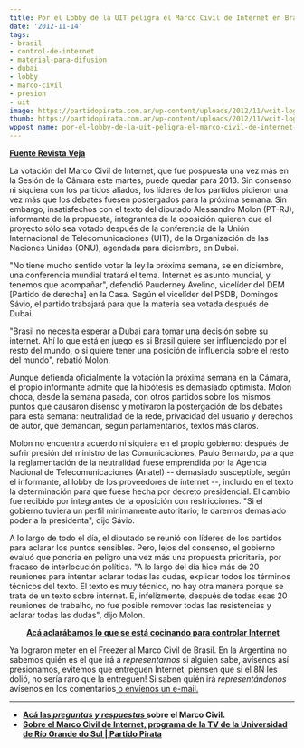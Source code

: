 ```yaml
---
title: Por el Lobby de la UIT peligra el Marco Civil de Internet en Brasil
date: '2012-11-14'
tags:
- brasil
- control-de-internet
- material-para-difusion
- dubai
- lobby
- marco-civil
- presion
- uit
image: https://partidopirata.com.ar/wp-content/uploads/2012/11/wcit-logo-web.png
thumb: https://partidopirata.com.ar/wp-content/uploads/2012/11/wcit-logo-web-150x150.png
wppost_name: por-el-lobby-de-la-uit-peligra-el-marco-civil-de-internet-en-brasil
---
```


<strong><a href="http://veja.abril.com.br/noticia/vida-digital/votacao-do-marco-civil-pode-ficar-para-2013" target="_blank">Fuente Revista Veja</a></strong>

La votación del Marco Civil de Internet, que fue pospuesta una vez más en la Sesión de la Câmara este martes, puede quedar para 2013. Sin consenso ni siquiera con los partidos aliados, los líderes de los partidos pidieron una vez más que los debates fuesen postergados para la próxima semana. Sin embargo, insatisfechos con el texto del diputado Alessandro Molon (PT-RJ), informante de la propuesta, integrantes de la oposición quieren que el proyecto sólo sea votado después de la conferencia de la Unión Internacional de Telecomunicaciones (UIT), de la Organización de las Naciones Unidas (ONU), agendada para diciembre, en Dubai.

"No tiene mucho sentido votar la ley la próxima semana, se en diciembre, una conferencia mundial tratará el tema. Internet es asunto mundial, y tenemos que acompañar", defendió Pauderney Avelino, vicelíder del DEM [Partido de derecha] en la Casa. Según el vicelíder del PSDB, Domingos Sávio, el partido trabajará para que la materia sea votada después de Dubai.

"Brasil no necesita esperar a Dubai para tomar una decisión sobre su internet. Ahí lo que está en juego es si Brasil quiere ser influenciado por el resto del mundo, o si quiere tener una posición de influencia sobre el resto del mundo", rebatió Molon.

Aunque defienda oficialmente la votación la próxima semana en la Cámara, el propio informante admite que la hipótesis es demasiado optimista. Molon choca, desde la semana pasada, con otros partidos sobre los mismos puntos que causaron disenso y motivaron la postergación de los debates para esta semana: neutralidad de la rede, privacidad del usuario y derechos de autor, que demandan, según parlamentarios, textos más claros.

Molon no encuentra acuerdo ni siquiera en el propio gobierno: después de sufrir presión del ministro de las Comunicaciones, Paulo Bernardo, para que la reglamentación de la neutralidad fuese emprendida por la Agencia Nacional de Telecomunicaciones (Anatel) -- demasiado susceptible, según el informante, al lobby de los proveedores de internet --, incluído en el texto la determinación para que fuese hecha por decreto presidencial. El cambio fue recibido por integrantes de la oposición con restricciones. "Si el gobierno tuviera un perfil minimamente autoritario, le daremos demasiado poder a la presidenta", dijo Sávio.

A lo largo de todo el día, el diputado se reunió con líderes de los partidos para aclarar los puntos sensibles. Pero, lejos del consenso, el gobierno evaluó que pondria en peligro una vez más una propuesta prioritaria, por fracaso de interlocución política. "A lo largo del día hice más de 20 reuniones para intentar aclarar todas las dudas, explicar todos los términos técnicos del texto. El texto es muy técnico, no hay otra manera porque se trata de un texto sobre internet. E, infelizmente, después de todas esas 20 reuniones de trabalho, no fue posible remover todas las resistencias y aclarar todas las dudas", dijo Molon.
<p style="text-align: center;"><strong> <a href="https://partidopirata.com.ar/7375/sobre-la-uit-regulando-internet-presionemos-para-que-no-se-haga">Acá aclarábamos lo que se está cocinando para controlar Internet</a></strong></p>

Ya lograron meter en el Freezer al Marco Civil de Brasil.
En la Argentina no sabemos quién es el que irá a <em>representarnos</em> si alguien sabe, avísenos así presionamos, evitemos que entreguen Internet, piensen que si el 8N les dolió, no sería raro que la entreguen!
Si saben quién irá <em> representándonos</em> avísenos en los comentarios<a href="https://partidopirata.com.ar/contacto"> o envíenos un e-mail.</a>

<hr />

<ul>
	<li><strong><a href="https://partidopirata.com.ar/5495/brasil-preguntas-y-respuestas-sobre-el-marco-civil-de-internet" target="_blank">Acá las <em>preguntas y respuestas</em> </a> sobre el Marco Civil.</strong></li>
	<li><strong><a href="https://partidopirata.com.ar/5875/sobre-el-marco-civil-de-internet-programa-de-la-tv-de-la-universidad-de-rio-grande-do-sul" rel="external nofollow">Sobre el Marco Civil de Internet, programa de la TV de la Universidad de Río Grande do Sul | Partido Pirata</a></strong></li>
</ul>
